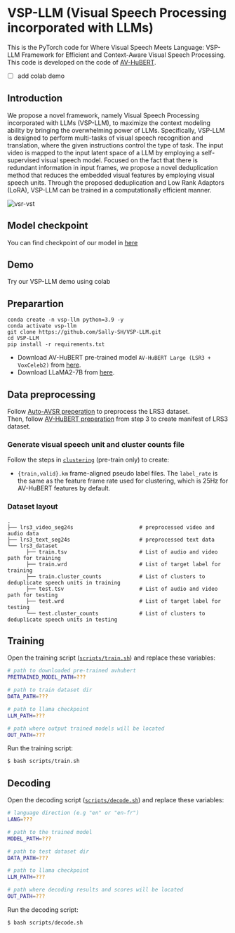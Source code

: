 # VSP-LLM (Visual Speech Processing incorporated with LLMs)
This is the PyTorch code for Where Visual Speech Meets Language: VSP-LLM Framework for Efficient and Context-Aware Visual Speech Processing. This code is developed on the code of [AV-HuBERT](https://github.com/facebookresearch/av_hubert).
 - [ ] add colab demo

## Introduction
We propose a novel framework, namely Visual Speech Processing incorporated with LLMs (VSP-LLM), to maximize the context modeling ability by bringing the overwhelming power of LLMs. Specifically, VSP-LLM is designed to perform multi-tasks of visual speech recognition and translation, where the given instructions control the type of task. The input video is mapped to the input latent space of a LLM by employing a self-supervised visual speech model. Focused on the fact that there is redundant information in input frames, we propose a novel deduplication method that reduces the embedded visual features by employing visual speech units. Through the proposed deduplication and Low Rank Adaptors (LoRA), VSP-LLM can be trained in a computationally efficient manner. 

![vsr-vst](docs/demo.gif)

## Model checkpoint

You can find checkpoint of our model in [here](https://drive.google.com/file/d/1fQarnmP5MEMzYCodphisr4QuViqVwuI5/view?usp=sharing)

## Demo
Try our VSP-LLM demo using colab 

## Preparartion
```
conda create -n vsp-llm python=3.9 -y
conda activate vsp-llm
git clone https://github.com/Sally-SH/VSP-LLM.git
cd VSP-LLM
pip install -r requirements.txt
```
- Download AV-HuBERT pre-trained model `AV-HuBERT Large (LSR3 + VoxCeleb2)` from [here](http://facebookresearch.github.io/av_hubert).
- Download LLaMA2-7B from [here](https://huggingface.co/meta-llama/Llama-2-7b-chat-hf). 
## Data preprocessing
Follow [Auto-AVSR preperation](https://github.com/mpc001/auto_avsr/tree/main/preparation) to preprocess the LRS3 dataset.\
Then, follow [AV-HuBERT preperation](https://github.com/facebookresearch/av_hubert/tree/main/avhubert/preparation) from step 3 to create manifest of LRS3 dataset.

### Generate visual speech unit and cluster counts file
Follow the steps in [`clustering`](avhubert/clustering/) (pre-train only) to create:
- `{train,valid}.km` frame-aligned pseudo label files.
The `label_rate` is the same as the feature frame rate used for clustering,
which is 25Hz for AV-HuBERT features by default.

### Dataset layout
    .
    ├── lrs3_video_seg24s                     # preprocessed video and audio data
    ├── lrs3_text_seg24s                      # preprocessed text data
    └── lrs3_dataset                          
          ├── train.tsv                       # List of audio and video path for training
          ├── train.wrd                       # List of target label for training
          ├── train.cluster_counts            # List of clusters to deduplicate speech units in training
          ├── test.tsv                        # List of audio and video path for testing
          ├── test.wrd                        # List of target label for testing
          └── test.cluster_counts             # List of clusters to deduplicate speech units in testing

## Training
Open the training script ([`scripts/train.sh`](https://github.com/Sally-SH/VSP-LLM/blob/main/scripts/train.sh)) and replace these variables:
```bash
# path to downloaded pre-trained avhubert
PRETRAINED_MODEL_PATH=???

# path to train dataset dir
DATA_PATH=???

# path to llama checkpoint
LLM_PATH=???

# path where output trained models will be located
OUT_PATH=???
```

Run the training script:
```bash
$ bash scripts/train.sh
```

## Decoding
Open the decoding script ([`scripts/decode.sh`](https://github.com/Sally-SH/VSP-LLM/blob/main/scripts/decode.sh)) and replace these variables:
```bash
# language direction (e.g "en" or "en-fr")
LANG=???

# path to the trained model
MODEL_PATH=???

# path to test dataset dir
DATA_PATH=???

# path to llama checkpoint
LLM_PATH=???

# path where decoding results and scores will be located
OUT_PATH=???
```

Run the decoding script:
```bash
$ bash scripts/decode.sh
```

